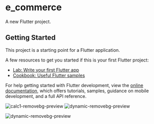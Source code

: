 # e_commerce

A new Flutter project.

## Getting Started

This project is a starting point for a Flutter application.

A few resources to get you started if this is your first Flutter project:

- [Lab: Write your first Flutter app](https://docs.flutter.dev/get-started/codelab)
- [Cookbook: Useful Flutter samples](https://docs.flutter.dev/cookbook)

For help getting started with Flutter development, view the
[online documentation](https://docs.flutter.dev/), which offers tutorials,
samples, guidance on mobile development, and a full API reference.



![calc1-removebg-preview](https://github.com/Shalu6634/e_commerce/assets/149373622/0cbb04cf-ce18-4c51-a0cb-50979bc17c6a)
![dynamic-removebg-preview](https://github.com/Shalu6634/e_commerce/assets/149373622/ce77cfe8-ba00-4547-ab35-61b4f844202a)

![dynamic-removebg-preview](https://github.com/Shalu6634/e_commerce/assets/149373622/40377c47-3589-4bd4-a6c5-b2c734831512)

